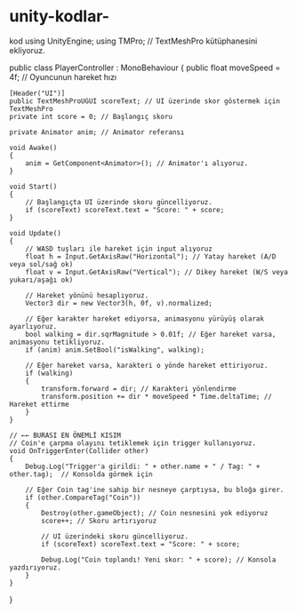 # unity-kodlar-
kod
using UnityEngine;
using TMPro;  // TextMeshPro kütüphanesini ekliyoruz.

public class PlayerController : MonoBehaviour
{
    public float moveSpeed = 4f; // Oyuncunun hareket hızı

    [Header("UI")] 
    public TextMeshProUGUI scoreText; // UI üzerinde skor göstermek için TextMeshPro
    private int score = 0; // Başlangıç skoru

    private Animator anim; // Animator referansı

    void Awake()
    {
        anim = GetComponent<Animator>(); // Animator'ı alıyoruz.
    }

    void Start()
    {
        // Başlangıçta UI üzerinde skoru güncelliyoruz.
        if (scoreText) scoreText.text = "Score: " + score;
    }

    void Update()
    {
        // WASD tuşları ile hareket için input alıyoruz
        float h = Input.GetAxisRaw("Horizontal"); // Yatay hareket (A/D veya sol/sağ ok)
        float v = Input.GetAxisRaw("Vertical"); // Dikey hareket (W/S veya yukarı/aşağı ok)
        
        // Hareket yönünü hesaplıyoruz.
        Vector3 dir = new Vector3(h, 0f, v).normalized;

        // Eğer karakter hareket ediyorsa, animasyonu yürüyüş olarak ayarlıyoruz.
        bool walking = dir.sqrMagnitude > 0.01f; // Eğer hareket varsa, animasyonu tetikliyoruz.
        if (anim) anim.SetBool("isWalking", walking);

        // Eğer hareket varsa, karakteri o yönde hareket ettiriyoruz.
        if (walking)
        {
            transform.forward = dir; // Karakteri yönlendirme
            transform.position += dir * moveSpeed * Time.deltaTime; // Hareket ettirme
        }
    }

    // ←← BURASI EN ÖNEMLİ KISIM
    // Coin'e çarpma olayını tetiklemek için trigger kullanıyoruz.
    void OnTriggerEnter(Collider other)
    {
        Debug.Log("Trigger'a girildi: " + other.name + " / Tag: " + other.tag);  // Konsolda görmek için

        // Eğer Coin tag'ine sahip bir nesneye çarptıysa, bu bloğa girer.
        if (other.CompareTag("Coin"))
        {
            Destroy(other.gameObject); // Coin nesnesini yok ediyoruz
            score++; // Skoru artırıyoruz

            // UI üzerindeki skoru güncelliyoruz.
            if (scoreText) scoreText.text = "Score: " + score;

            Debug.Log("Coin toplandı! Yeni skor: " + score); // Konsola yazdırıyoruz.
        }
    }
}
